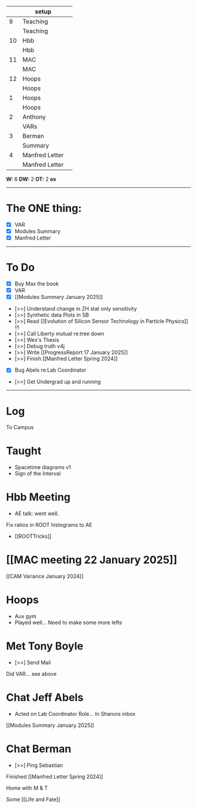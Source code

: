 
|     | setup          |     |
| --- | -------------- | --- |
| 9   | Teaching       |     |
|     | Teaching       |     |
| 10  | Hbb            |     |
|     | Hbb            |     |
| 11  | MAC            |     |
|     | MAC            |     |
| 12  | Hoops          |     |
|     | Hoops          |     |
| 1   | Hoops          |     |
|     | Hoops          |     |
| 2   | Anthony        |     |
|     | VARs           |     |
| 3   | Berman         |     |
|     | Summary        |     |
| 4   | Manfred Letter |     |
|     | Manfred Letter |     |

**W:** 6 
**DW:** 2
**OT:** 2
**ex** 

---
# The ONE thing: 
- [x] VAR 
- [x] Modules Summary
- [x] Manfred Letter

---
# To Do

- [x] Buy Max the book 
- [x] VAR
- [x] [[Modules Summary January 2025]]
- [>>] Understand change in ZH stat only sensitivity 
- [>>] Synthetic data Plots in SB 
- [>>] Read [[Evolution of Silicon Sensor Technology in Particle Physics]] !!!
- [>>] Call Liberty mutual re:tree down
- [>>] Wes's Thesis
- [>>] Debug truth v4j
- [>>] Write  [[ProgressReport 17 January 2025]]
- [>>] Finish [[Manfred Letter Spring 2024]]
- [x] Bug Abels re:Lab Coordinator
- [>>] Get Undergrad up and running

---

# Log

To Campus

# Taught 
- Spacetime diagrams v1
- Sign of the Interval

# Hbb Meeting
- AE talk: went well. 

Fix ratios in ROOT histograms to AE 
- [[ROOTTricks]]


# [[MAC meeting 22 January 2025]]


[[CAM Variance January 2024]]


# Hoops 
- Aux gym
- Played well... Need to make some more lefts 

# Met Tony Boyle
- [>>] Send Mail

Did VAR... see above

# Chat Jeff Abels
- Acted on Lab Coordinator Role... In Sharons inbox

[[Modules Summary January 2025]]

# Chat Berman
  - [>>] Ping Sebastian 

Finished [[Manfred Letter Spring 2024]]

Home with M & T 

Some [[Life and Fate]]


